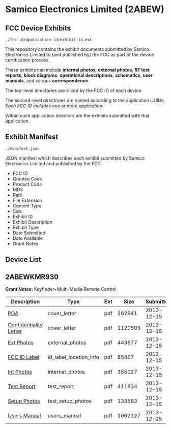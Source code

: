 # Samico Electronics Limited (2ABEW)
## FCC Device Exhibits

```
./fcc-id/application-id/exhibit-id.ext
```

This repository contains the exhibit documents submitted by Samico Electronics Limited to (and published by) the FCC as part of the device certification process.

These exhibits can include **internal photos**, **external photos**, **RF test reports**, **block diagrams**, **operational descriptions**, **schematics**, **user manuals**, and various **correspondence**.

The top-level directories are sliced by the FCC ID of each device.

The second-level directories are named according to the application UUIDs. *Each FCC ID includes one or more application.*

Within each application directory are the exhibits submitted with that application. 

## Exhibit Manifest

```
./manifest.json
```

JSON manifest which describes each exhibit submitted by Samico Electronics Limited and published by the FCC.

- FCC ID
- Grantee Code
- Product Code
- MD5
- Path
- File Extension
- Content Type
- Size
- Exhibit ID
- Exhibit Description
- Exhibit Type
- Date Submitted
- Date Available
- Grant Notes

## Device List
## 2ABEWKMR930
**Grant Notes:** Keyfinder+Multi-Media Remote Control

| Description | Type | Ext | Size | Submitted | Available |
| ----------- | ---- | --- | ---- | --------- | --------- |
| [POA](2ABEWKMR930/0cf9c6d801265647a4cd02fe66eb948b/2142633.pdf) | cover_letter | pdf | 282941 | 2013-12-15 | 2013-12-15 |
| [Confidentiality Letter](2ABEWKMR930/0cf9c6d801265647a4cd02fe66eb948b/2142634.pdf) | cover_letter | pdf | 1120503 | 2013-12-15 | 2013-12-15 |
| [Ext Photos](2ABEWKMR930/0cf9c6d801265647a4cd02fe66eb948b/2142636.pdf) | external_photos | pdf | 443677 | 2013-12-15 | 2013-12-15 |
| [FCC ID Label](2ABEWKMR930/0cf9c6d801265647a4cd02fe66eb948b/2142637.pdf) | id_label_location_info | pdf | 85467 | 2013-12-15 | 2013-12-15 |
| [Int Photos](2ABEWKMR930/0cf9c6d801265647a4cd02fe66eb948b/2142638.pdf) | internal_photos | pdf | 355127 | 2013-12-15 | 2013-12-15 |
| [Test Report](2ABEWKMR930/0cf9c6d801265647a4cd02fe66eb948b/2142641.pdf) | test_report | pdf | 411834 | 2013-12-15 | 2013-12-15 |
| [Setup Photos](2ABEWKMR930/0cf9c6d801265647a4cd02fe66eb948b/2142642.pdf) | test_setup_photos | pdf | 133583 | 2013-12-15 | 2013-12-15 |
| [Users Manual](2ABEWKMR930/0cf9c6d801265647a4cd02fe66eb948b/2142643.pdf) | users_manual | pdf | 1062127 | 2013-12-15 | 2013-12-15 |
